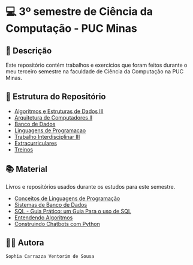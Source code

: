 # 💻 3º semestre de Ciência da Computação - PUC Minas

## 📃 Descrição

Este repositório contém trabalhos e exercícios que foram feitos durante o meu terceiro semestre na faculdade de Ciência da Computação na PUC Minas.

## 📑 Estrutura do Repositório

- [Algoritmos e Estruturas de Dados III](/Algoritmos_e_Estruturas_de_Dados_III/)
- [Arquitetura de Computadores II](/Arquitetura_de_Computadores_II/)
- [Banco de Dados](/Banco_de_Dados/)
- [Linguagens de Programacao](/Linguagens_de_Programacao/)
- [Trabalho Interdisciplinar III](/Trabalho_Interdisciplinar_III/)
- [Extracurriculares](/Extracurriculares/)
- [Treinos](/Treinos/)

## 📚 Material
Livros e repositórios usados durante os estudos para este semestre.

- [Conceitos de Linguagens de Programação](https://www.amazon.com.br/gp/product/8582604688/ref=ox_sc_saved_image_8?smid=A1ZZFT5FULY4LN&psc=1)
- [Sistemas de Banco de Dados](https://www.amazon.com.br/gp/product/8543025001/ref=ox_sc_saved_title_9?smid=A1ZZFT5FULY4LN&psc=1)
- [SQL - Guia Prático: um Guia Para o uso de SQL](https://www.amazon.com.br/dp/8575228315?psc=1&ref=ppx_yo2ov_dt_b_product_details)
- [Entendendo Algoritmos](https://www.amazon.com.br/Entendendo-Algoritmos-Ilustrado-Programadores-Curiosos/dp/8575225634)
- [Construindo Chatbots com Python](https://www.amazon.com.br/dp/8575228099?psc=1&ref=ppx_yo2ov_dt_b_product_details)

## 👨‍💻 Autora

`Sophia Carrazza Ventorim de Sousa`
